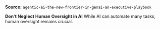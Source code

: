 **Source:** `agentic-ai-the-new-frontier-in-genai-an-executive-playbook`

**Don't Neglect Human Oversight in AI**
While AI can automate many tasks, human oversight remains crucial.
